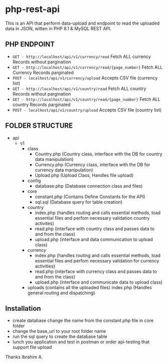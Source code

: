 # php-rest-api
This is an API that perform data-upload and endpoint to read the uploaded data in JSON, witten in PHP 8.1 & MySQL REST API. 

## PHP ENDPOINT
* `GET - http://localhost/api/v1/currency/read` Fetch ALL currency Records without pargination
* `GET - http://localhost/api/v1/currency/read/{page_number}` Fetch ALL Currency Records parginated
* `POST - localhost/api/v1/currency/upload` Accepts CSV file (currency list)
* `GET - http://localhost/api/v1/country/read` Fetch ALL country Records without pargination
* `GET - http://localhost/api/v1/country/read/{page_number}` Fetch ALL country Records parginated
* `POST - localhost/api/v1/country/upload` Accepts CSV file (country list)

## FOLDER STRUCTURE
- api
    - v1
        - class
            - Country.php (Country class, interface with the DB for country data manipulation)
            - Currency.php (Currency class, interface with the DB for currency data manipulation)
            - Upload.php (Upload Class, Handles file upload)
        - config
            - database.php (Database connection class and files)
        - core
            - constant.php (Contains Define Constants for the API)
            - sql.sql (Database query for table creation)
        - country
            - index.php (handles routing and calls essential methods, load essential files and perfom necessary validation country activites)
            - read.php (interface with country class and passes data to and from the class)
            - upload.php (interface and data communication to upload class)
        - currency
            - index.php (handles routing and calls essential methods, load essential files and perfom necessary validation for currency activities)
            - read.php (interface with currency class and passes data to and from the class)
            - upload.php (interface and communicate data to upload class)
        - uploads (contains all the uploaded files)
        index.php (Handles general routing and dispatching)


## Installation
- create database change the name from the constant.php file in core folder
- change the base_url to your root folder name
- run the sql query to create the database table
- lunch you application and test in postman or order api-testing that support file upload


Thanks
Ibrahim A.

            


